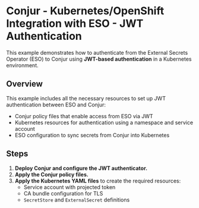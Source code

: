 # Conjur - Kubernetes/OpenShift Integration with ESO - JWT Authentication

This example demonstrates how to authenticate from the External Secrets Operator (ESO) to Conjur using **JWT-based authentication** in a Kubernetes environment.

## Overview

This example includes all the necessary resources to set up JWT authentication between ESO and Conjur:

- Conjur policy files that enable access from ESO via JWT
- Kubernetes resources for authentication using a namespace and service account
- ESO configuration to sync secrets from Conjur into Kubernetes

## Steps

1. **Deploy Conjur and configure the JWT authenticator.**
2. **Apply the Conjur policy files.**
3. **Apply the Kubernetes YAML files** to create the required resources:
   - Service account with projected token
   - CA bundle configuration for TLS
   - `SecretStore` and `ExternalSecret` definitions
